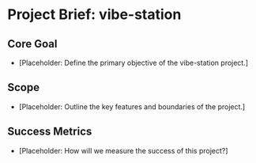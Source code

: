 # Project Brief: vibe-station

## Core Goal

*   [Placeholder: Define the primary objective of the vibe-station project.]

## Scope

*   [Placeholder: Outline the key features and boundaries of the project.]

## Success Metrics

*   [Placeholder: How will we measure the success of this project?]
